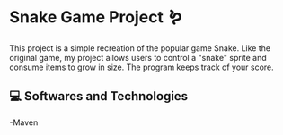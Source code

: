 # Snake Game Project 🪱

This project is a simple recreation of the popular game Snake. Like the original game, my project allows users to control a "snake" sprite and consume items to grow in size. The program keeps track of your score.

<h2> 💻 Softwares and Technologies </h2> 
-Maven
